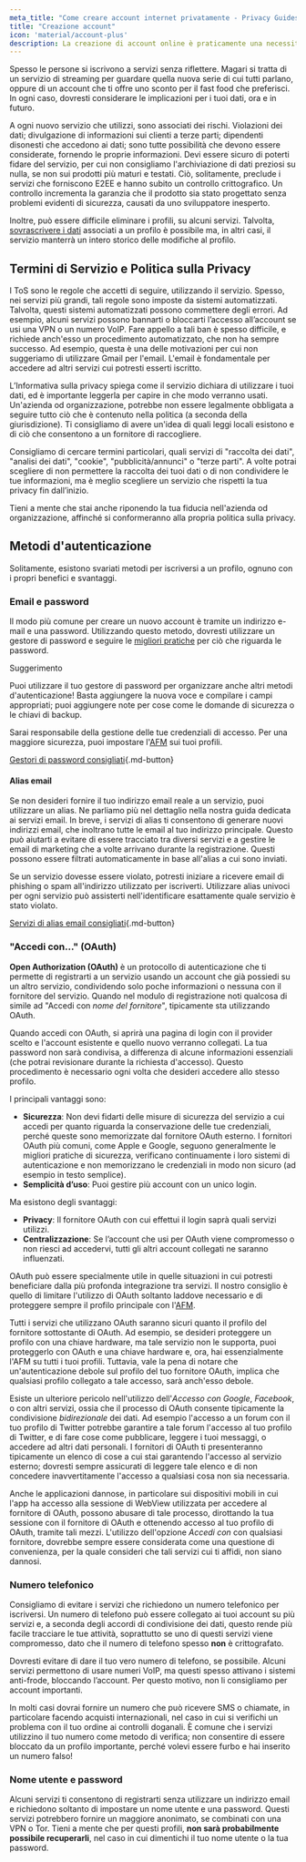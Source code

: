 ```yaml
---
meta_title: "Come creare account internet privatamente - Privacy Guides"
title: "Creazione account"
icon: 'material/account-plus'
description: La creazione di account online è praticamente una necessità di internet, adotta questi accorgimenti per assicurare di rimanere privato.
---
```


Spesso le persone si iscrivono a servizi senza riflettere. Magari si tratta di un servizio di streaming per guardare quella nuova serie di cui tutti parlano, oppure di un account che ti offre uno sconto per il fast food che preferisci. In ogni caso, dovresti considerare le implicazioni per i tuoi dati, ora e in futuro.

A ogni nuovo servizio che utilizzi, sono associati dei rischi. Violazioni dei dati; divulgazione di informazioni sui clienti a terze parti; dipendenti disonesti che accedono ai dati; sono tutte possibilità che devono essere considerate, fornendo le proprie informazioni. Devi essere sicuro di poterti fidare del servizio, per cui non consigliamo l'archiviazione di dati preziosi su nulla, se non sui prodotti più maturi e testati. Ciò, solitamente, preclude i servizi che forniscono E2EE e hanno subito un controllo crittografico. Un controllo incrementa la garanzia che il prodotto sia stato progettato senza problemi evidenti di sicurezza, causati da uno sviluppatore inesperto.

Inoltre, può essere difficile eliminare i profili, su alcuni servizi. Talvolta, [sovrascrivere i dati](account-deletion.md#overwriting-account-information) associati a un profilo è possibile ma, in altri casi, il servizio manterrà un intero storico delle modifiche al profilo.

## Termini di Servizio e Politica sulla Privacy

I ToS sono le regole che accetti di seguire, utilizzando il servizio. Spesso, nei servizi più grandi, tali regole sono imposte da sistemi automatizzati. Talvolta, questi sistemi automatizzati possono commettere degli errori. Ad esempio, alcuni servizi possono bannarti o bloccarti l’accesso all’account se usi una VPN o un numero VoIP. Fare appello a tali ban è spesso difficile, e richiede anch'esso un procedimento automatizzato, che non ha sempre successo. Ad esempio, questa è una delle motivazioni per cui non suggeriamo di utilizzare Gmail per l'email. L'email è fondamentale per accedere ad altri servizi cui potresti esserti iscritto.

L’Informativa sulla privacy spiega come il servizio dichiara di utilizzare i tuoi dati, ed è importante leggerla per capire in che modo verranno usati. Un'azienda od organizzazione, potrebbe non essere legalmente obbligata a seguire tutto ciò che è contenuto nella politica (a seconda della giurisdizione). Ti consigliamo di avere un'idea di quali leggi locali esistono e di ciò che consentono a un fornitore di raccogliere.

Consigliamo di cercare termini particolari, quali servizi di "raccolta dei dati", "analisi dei dati", "cookie", "pubblicità/annunci" o "terze parti". A volte potrai scegliere di non permettere la raccolta dei tuoi dati o di non condividere le tue informazioni, ma è meglio scegliere un servizio che rispetti la tua privacy fin dall’inizio.

Tieni a mente che stai anche riponendo la tua fiducia nell'azienda od organizzazione, affinché si conformeranno alla propria politica sulla privacy.

## Metodi d'autenticazione

Solitamente, esistono svariati metodi per iscriversi a un profilo, ognuno con i propri benefici e svantaggi.

### Email e password

Il modo più comune per creare un nuovo account è tramite un indirizzo e-mail e una password. Utilizzando questo metodo, dovresti utilizzare un gestore di password e seguire le [migliori pratiche](passwords-overview.md) per ciò che riguarda le password.

<div class="admonition tip" markdown>
<p class="admonition-title">Suggerimento</p>

Puoi utilizzare il tuo gestore di password per organizzare anche altri metodi d'autenticazione! Basta aggiungere la nuova voce e compilare i campi appropriati; puoi aggiungere note per cose come le domande di sicurezza o le chiavi di backup.

</div>

Sarai responsabile della gestione delle tue credenziali di accesso. Per una maggiore sicurezza, puoi impostare l'[AFM](multi-factor-authentication.md) sui tuoi profili.

[Gestori di password consigliati](../passwords.md ""){.md-button}

#### Alias email

Se non desideri fornire il tuo indirizzo email reale a un servizio, puoi utilizzare un alias. Ne parliamo più nel dettaglio nella nostra guida dedicata ai servizi email. In breve, i servizi di alias ti consentono di generare nuovi indirizzi email, che inoltrano tutte le email al tuo indirizzo principale. Questo può aiutarti a evitare di essere tracciato tra diversi servizi e a gestire le email di marketing che a volte arrivano durante la registrazione. Questi possono essere filtrati automaticamente in base all'alias a cui sono inviati.

Se un servizio dovesse essere violato, potresti iniziare a ricevere email di phishing o spam all'indirizzo utilizzato per iscriverti. Utilizzare alias univoci per ogni servizio può assisterti nell'identificare esattamente quale servizio è stato violato.

[Servizi di alias email consigliati](../email-aliasing.md ""){.md-button}

### "Accedi con..." (OAuth)

**Open Authorization (OAuth)** è un protocollo di autenticazione che ti permette di registrarti a un servizio usando un account che già possiedi su un altro servizio, condividendo solo poche informazioni o nessuna con il fornitore del servizio. Quando nel modulo di registrazione noti qualcosa di simile ad "Accedi con *nome del fornitore*", tipicamente sta utilizzando OAuth.

Quando accedi con OAuth, si aprirà una pagina di login con il provider scelto e l'account esistente e quello nuovo verranno collegati. La tua password non sarà condivisa, a differenza di alcune informazioni essenziali (che potrai revisionare durante la richiesta d'accesso). Questo procedimento è necessario ogni volta che desideri accedere allo stesso profilo.

I principali vantaggi sono:

- **Sicurezza**: Non devi fidarti delle misure di sicurezza del servizio a cui accedi per quanto riguarda la conservazione delle tue credenziali, perché queste sono memorizzate dal fornitore OAuth esterno. I fornitori OAuth più comuni, come Apple e Google, seguono generalmente le migliori pratiche di sicurezza, verificano continuamente i loro sistemi di autenticazione e non memorizzano le credenziali in modo non sicuro (ad esempio in testo semplice).
- **Semplicità d’uso**: Puoi gestire più account con un unico login.

Ma esistono degli svantaggi:

- **Privacy**: Il fornitore OAuth con cui effettui il login saprà quali servizi utilizzi.
- **Centralizzazione**: Se l’account che usi per OAuth viene compromesso o non riesci ad accedervi, tutti gli altri account collegati ne saranno influenzati.

OAuth può essere specialmente utile in quelle situazioni in cui potresti beneficiare dalla più profonda integrazione tra servizi. Il nostro consiglio è quello di limitare l'utilizzo di OAuth soltanto laddove necessario e di proteggere sempre il profilo principale con l'[AFM](multi-factor-authentication.md).

Tutti i servizi che utilizzano OAuth saranno sicuri quanto il profilo del fornitore sottostante di OAuth. Ad esempio, se desideri proteggere un profilo con una chiave hardware, ma tale servizio non le supporta, puoi proteggerlo con OAuth e una chiave hardware e, ora, hai essenzialmente l'AFM su tutti i tuoi profili. Tuttavia, vale la pena di notare che un'autenticazione debole sul profilo del tuo fornitore OAuth, implica che qualsiasi profilo collegato a tale accesso, sarà anch'esso debole.

Esiste un ulteriore pericolo nell'utilizzo dell'*Accesso con Google*, *Facebook*, o con altri servizi, ossia che il processo di OAuth consente tipicamente la condivisione *bidirezionale* dei dati. Ad esempio l'accesso a un forum con il tuo profilo di Twitter potrebbe garantire a tale forum l'accesso al tuo profilo di Twitter, e di fare cose come pubblicare, leggere i tuoi messaggi, o accedere ad altri dati personali. I fornitori di OAuth ti presenteranno tipicamente un elenco di cose a cui stai garantendo l'accesso al servizio esterno; dovresti sempre assicurati di leggere tale elenco e di non concedere inavvertitamente l'accesso a qualsiasi cosa non sia necessaria.

Anche le applicazioni dannose, in particolare sui dispositivi mobili in cui l'app ha accesso alla sessione di WebView utilizzata per accedere al fornitore di OAuth, possono abusare di tale processo, dirottando la tua sessione con il fornitore di OAuth e ottenendo accesso al tuo profilo di OAuth, tramite tali mezzi. L'utilizzo dell'opzione *Accedi con* con qualsiasi fornitore, dovrebbe sempre essere considerata come una questione di convenienza, per la quale consideri che tali servizi cui ti affidi, non siano dannosi.

### Numero telefonico

Consigliamo di evitare i servizi che richiedono un numero telefonico per iscriversi. Un numero di telefono può essere collegato ai tuoi account su più servizi e, a seconda degli accordi di condivisione dei dati, questo rende più facile tracciare le tue attività, soprattutto se uno di questi servizi viene compromesso, dato che il numero di telefono spesso **non** è crittografato.

Dovresti evitare di dare il tuo vero numero di telefono, se possibile. Alcuni servizi permettono di usare numeri VoIP, ma questi spesso attivano i sistemi anti-frode, bloccando l’account. Per questo motivo, non li consigliamo per account importanti.

In molti casi dovrai fornire un numero che può ricevere SMS o chiamate, in particolare facendo acquisti internazionali, nel caso in cui si verifichi un problema con il tuo ordine ai controlli doganali. È comune che i servizi utilizzino il tuo numero come metodo di verifica; non consentire di essere bloccato da un profilo importante, perché volevi essere furbo e hai inserito un numero falso!

### Nome utente e password

Alcuni servizi ti consentono di registrarti senza utilizzare un indirizzo email e richiedono soltanto di impostare un nome utente e una password. Questi servizi potrebbero fornire un maggiore anonimato, se combinati con una VPN o Tor. Tieni a mente che per questi profili, **non sarà probabilmente possibile recuperarli**, nel caso in cui dimentichi il tuo nome utente o la tua password.
